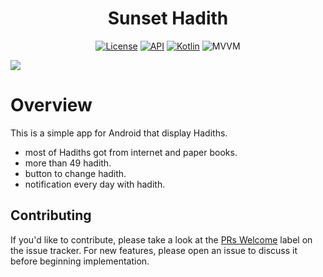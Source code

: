 <h1 align="center">Sunset Hadith</h1>

<p align="center">
  <a href="https://opensource.org/licenses/Apache-2.0"><img alt="License" src="https://img.shields.io/badge/License-Apache%202.0-blue.svg"/></a>
  <a href="https://android-arsenal.com/api?level=23"><img alt="API" src="https://img.shields.io/badge/API-21%2B-brightgreen.svg?style=flat"/></a>
  <a href="https://kotlinlang.org"><img alt="Kotlin" src="https://img.shields.io/badge/Kotlin-1.4.xxx-blue"/></a>
  <img alt="MVVM" src="https://img.shields.io/badge/MVVM-Architecture-orange"/>
</p>

![](https://i.ibb.co/983fBnp/Cover.png)
# Overview
This is a simple app for Android that display Hadiths.

* most of Hadiths got from internet and paper books.
* more than 49 hadith.
* button to change hadith.
* notification every day with hadith.

## Contributing

If you'd like to contribute, please take a look at the [PRs Welcome](https://github.com/MoatazBadawy/Sunset-hadith/labels) label on the issue tracker. For new features, please open an issue to discuss it before beginning implementation.
